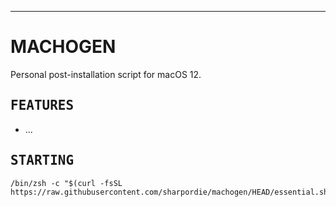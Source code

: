 <sup><hr></sup>

<h1>MACHOGEN</h1>

Personal post-installation script for macOS 12.

<h2><samp>FEATURES</samp></h2>

- ...

<h2><samp>STARTING</samp></h2>

```shell
/bin/zsh -c "$(curl -fsSL https://raw.githubusercontent.com/sharpordie/machogen/HEAD/essential.sh)"
```
